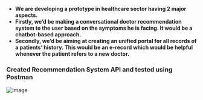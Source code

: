* **We are developing a prototype in healthcare sector having 2 major aspects.**
* **Firstly, we’d be making a conversational doctor recommendation system to the user based on the symptoms he is facing. It would be a chatbot-based approach.** 
* **Secondly, we’d be aiming at creating an unified portal for all records of a patients’ history. This would be an e-record which would be helpful whenever the patient refers to a new doctor.**

### **Created Recommendation System API and tested using Postman**
![image](https://user-images.githubusercontent.com/70468773/219872848-05110427-225a-438b-ae6f-09cd665480f2.png)
